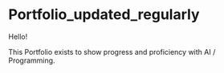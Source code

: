 # Portfolio_updated_regularly

Hello! 

This Portfolio exists to show progress and proficiency with AI / Programming. 
